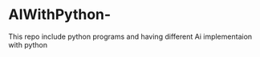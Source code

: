 # AIWithPython-
This repo include python programs and having different Ai implementaion with python 
